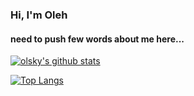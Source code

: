 ### Hi, I'm Oleh

#### need to push few words about me here...

[![olsky's github stats](https://github-readme-stats.vercel.app/api?username=olsky&theme=tokyonight&count_private=true)](https://github.com/anuraghazra/github-readme-stats)

[![Top Langs](https://github-readme-stats.vercel.app/api/top-langs/?username=olsky&layout=compact&theme=tokyonight)](https://github.com/anuraghazra/github-readme-stats)
